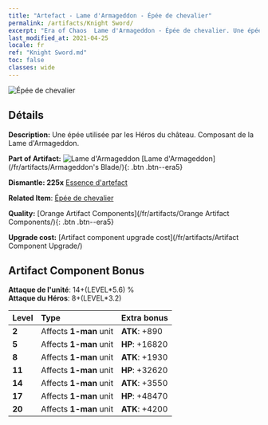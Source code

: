 ```yaml
---
title: "Artefact - Lame d'Armageddon - Épée de chevalier"
permalink: /artifacts/Knight Sword/
excerpt: "Era of Chaos  Lame d'Armageddon - Épée de chevalier. Une épée utilisée par les Héros du château. Composant de la Lame d'Armageddon."
last_modified_at: 2021-04-25
locale: fr
ref: "Knight Sword.md"
toc: false
classes: wide
---
```


 ![Épée de chevalier](/images/t/artifact_40441.png)



## Détails

 **Description:** Une épée utilisée par les Héros du château. Composant de la Lame d'Armageddon.

 **Part of Artifact:** ![Lame d'Armageddon](/images/t/icon_artifact_44.png) [Lame d'Armageddon](/fr/artifacts/Armageddon's Blade/){: .btn .btn--era5}

 **Dismantle: 225x** [Essence d'artefact](/ItemsFR/con_905/)

 **Related Item**: [Épée de chevalier](/ItemsFR/art_166/)

 **Quality:** [Orange Artifact Components](/fr/artifacts/Orange Artifact Components/){: .btn .btn--era5}

 **Upgrade cost:** [Artifact component upgrade cost](/fr/artifacts/Artifact Component Upgrade/)

## Artifact Component Bonus

  **Attaque de l'unité**: 14+(LEVEL\*5.6) %<br/>**Attaque du Héros**: 8+(LEVEL\*3.2)

  |  Level  | Type |    Extra bonus  | 
  |:--------|:-----|:----------------| 
  | **2** | Affects **1-man** unit | **ATK**: +890 | 
  | **5** | Affects **1-man** unit | **HP**: +16820 | 
  | **8** | Affects **1-man** unit | **ATK**: +1930 | 
  | **11** | Affects **1-man** unit | **HP**: +32620 | 
  | **14** | Affects **1-man** unit | **ATK**: +3550 | 
  | **17** | Affects **1-man** unit | **HP**: +48470 | 
  | **20** | Affects **1-man** unit | **ATK**: +4200 | 
